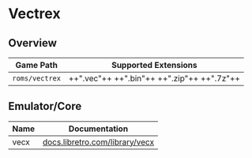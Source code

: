 # Vectrex

## Overview

| Game Path | Supported Extensions |
| -- | -- |
| `roms/vectrex` | ++".vec"++ ++".bin"++ ++".zip"++ ++".7z"++ |

## Emulator/Core

| Name | Documentation |
| --- | --- |
| vecx | [docs.libretro.com/library/vecx](https://docs.libretro.com/library/vecx/) |